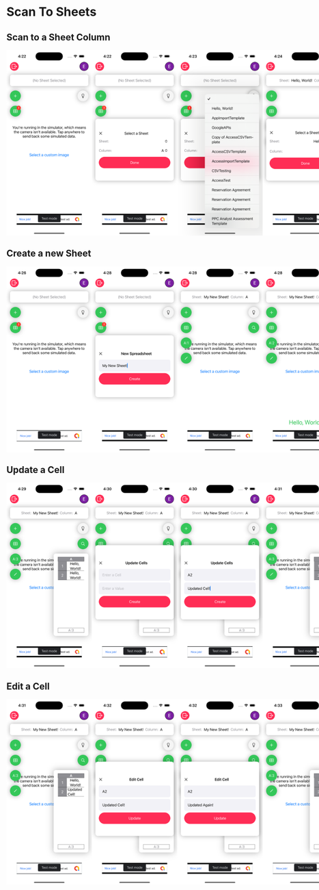 # Scan To Sheets

## Scan to a Sheet Column

<div style="display: flex;">
  <img width="200" src="./assets/select-sheet/select-sheet-1.0.png" />
  <img width="200" src="./assets/select-sheet/select-sheet-1.1.png" />
  <img width="200" src="./assets/select-sheet/select-sheet-1.2.png" />
  <img width="200" src="./assets/select-sheet/select-sheet-1.3.png" />
  <img width="200" src="./assets/select-sheet/select-sheet-1.4.png" />
  <img width="200" src="./assets/select-sheet/select-sheet-1.5.png" />
  <img width="200" src="./assets/select-sheet/select-sheet-1.6.png" />
</div>

## Create a new Sheet

<div style="display: flex;">
  <img width="200" src="./assets/new-sheet/new-sheet-1.1.png" />
  <img width="200" src="./assets/new-sheet/new-sheet-1.2.png" />
  <img width="200" src="./assets/new-sheet/new-sheet-1.3.png" />
  <img width="200" src="./assets/new-sheet/new-sheet-1.4.png" />
  <img width="200" src="./assets/new-sheet/new-sheet-1.5.png" />
</div>

## Update a Cell

<div style="display: flex;">
  <img width="200" src="./assets/update-cell/update-cell-1.0.png" />
  <img width="200" src="./assets/update-cell/update-cell-1.1.png" />
  <img width="200" src="./assets/update-cell/update-cell-1.2.png" />
  <img width="200" src="./assets/update-cell/update-cell-1.3.png" />
</div>

## Edit a Cell

<div style="display: flex;">
  <img width="200" src="./assets/edit-cell/edit-cell-1.0.png" />
  <img width="200" src="./assets/edit-cell/edit-cell-1.1.png" />
  <img width="200" src="./assets/edit-cell/edit-cell-1.2.png" />
  <img width="200" src="./assets/edit-cell/edit-cell-1.3.png" />
</div>
